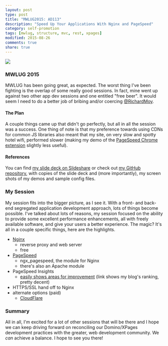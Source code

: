 ```yaml
---
layout: post
type: post
title: "MWLUG2015: AD113"
description: "Speed Up Your Applications With Nginx and PageSpeed"
category: self-promotion
tags: [mwlug, structure, mvc, rest, xpages]
modified: 2015-08-26
comments: true
share: true
---
```


<a href="{{ site.url }}/images/post_images/angry-deadpool.jpg" data-toggle="tooltip" data-placement="left" title="against two other app dev sessions and free beer?!"><img src="{{ site.url }}/images/post_images/angry-deadpool.jpg" class="img-responsive center-block" /></a>

### MWLUG 2015
MWLUG has been going great, as expected. The worst thing I've been fighting is the overlap of some really good sessions. In fact, mine went up against two other app dev sessions and one entitled "free beer". It would seem I need to do a better job of <span data-toggle="tooltip" title="it's because I poked fun at dojo, isn't it?">bribing and/or coercing [@RichardMoy](//twitter.com/richardmoy)</span>.

#### The Plan
A couple things came up that didn't go perfectly, but all in all the session was a success. One thing of note is that my preference towards using CDNs for common JS libraries also meant that my site, on very slow and spotty hotel wifi, performed slower (making my demo of the [PageSpeed Chrome extension](https://chrome.google.com/webstore/detail/page-speed-insights-with/lanlbpjbalfkflkhegagflkgcfklnbnh?hl=en) slightly less useful).

#### References
You can find [my slide deck on Slideshare](http://www.slideshare.net/edm00se/ad113-speed-up-your-applications-w-nginx-and-pagespeed) or check out [my GitHub repository](https://github.com/edm00se/AD113-Speed-Up-Your-Apps-with-Nginx-and-PageSpeed), with copies of the slide deck and (more importantly), my screen shots of my demos and sample config files.

### My Session
My session fits into the bigger picture, as I see it. With a front- and back-end segregated application development approach, lots of things become possible. I've talked about lots of reasons, my session focused on the ability to provide some excellent performance enhancements, all with freely available software, and give your users a better experience. The magic? It's all in a couple specific things, here are the highlights.

* [Nginx](http://nginx.org/)
  * reverse proxy and web server
  * free 
* [PageSpeed](https://developers.google.com/speed/pagespeed/module/)
  * ngx_pagespeed, the module for Nginx
  * there's also an Apache module
* PageSpeed Insights
  * [easily shows areas for improvement](https://developers.google.com/speed/pagespeed/insights/?url=edm00se.io) (link shows my blog's ranking, pretty decent)
* HTTPS/SSL hand off to Nginx
* alternate options (paid)
  * [CloudFlare](https://www.cloudflare.com/)

### Summary
All in all, I'm excited for a lot of other sessions that will be there and I hope we can keep driving forward on reconciling our Domino/XPages development practices with the greater, web development community. We _can_ achieve a balance. I hope to see you there!